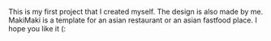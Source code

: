 This is my first project that I created myself. The design is also made by me. MakiMaki is a template for an asian restaurant or an asian fastfood place. I hope you like it (:
